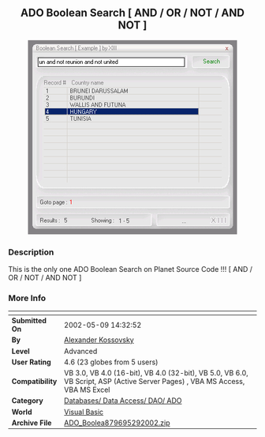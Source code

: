 ﻿<div align="center">

## ADO Boolean Search \[ AND / OR / NOT / AND NOT \]

<img src="PIC2002529130461116.jpg">
</div>

### Description

This is the only one ADO Boolean Search on Planet Source Code !!! [ AND / OR / NOT / AND NOT ]
 
### More Info
 


<span>             |<span>
---                |---
**Submitted On**   |2002-05-09 14:32:52
**By**             |[Alexander Kossovsky](https://github.com/Planet-Source-Code/PSCIndex/blob/master/ByAuthor/alexander-kossovsky.md)
**Level**          |Advanced
**User Rating**    |4.6 (23 globes from 5 users)
**Compatibility**  |VB 3\.0, VB 4\.0 \(16\-bit\), VB 4\.0 \(32\-bit\), VB 5\.0, VB 6\.0, VB Script, ASP \(Active Server Pages\) , VBA MS Access, VBA MS Excel
**Category**       |[Databases/ Data Access/ DAO/ ADO](https://github.com/Planet-Source-Code/PSCIndex/blob/master/ByCategory/databases-data-access-dao-ado__1-6.md)
**World**          |[Visual Basic](https://github.com/Planet-Source-Code/PSCIndex/blob/master/ByWorld/visual-basic.md)
**Archive File**   |[ADO\_Boolea879695292002\.zip](https://github.com/Planet-Source-Code/alexander-kossovsky-ado-boolean-search-and-or-not-and-not__1-35227/archive/master.zip)








